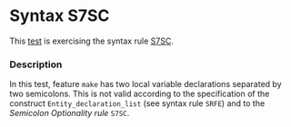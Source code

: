 # Syntax S7SC

This [test](.) is exercising the syntax rule [S7SC](../Readme.md).

### Description

In this test, feature `make` has two local variable declarations separated by two semicolons. This is not valid according to the specification of the construct `Entity_declaration_list` (see syntax rule `SRFE`) and to the *Semicolon Optionality rule* `S7SC`.
